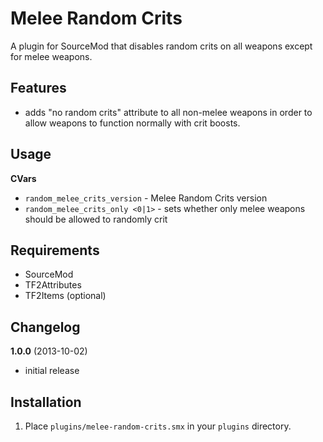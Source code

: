 Melee Random Crits
==================

A plugin for SourceMod that disables random crits on all weapons except for melee weapons.

Features
--------

* adds "no random crits" attribute to all non-melee weapons in order to allow weapons to function normally with crit boosts.

Usage
-----

**CVars**

* `random_melee_crits_version` - Melee Random Crits version
* `random_melee_crits_only <0|1>` - sets whether only melee weapons should be allowed to randomly crit

Requirements
------------

* SourceMod
* TF2Attributes
* TF2Items (optional)

Changelog
---------

**1.0.0** (2013-10-02)
* initial release

Installation
------------

1. Place `plugins/melee-random-crits.smx` in your `plugins` directory.